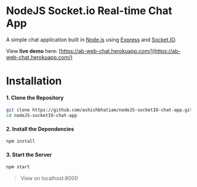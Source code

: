 NodeJS Socket.io Real-time Chat App
===

A simple chat application built in [Node.js](https://nodejs.org) using [Express](http://expressjs.com/) and [Socket.IO](https://socket.io/).

View **live demo** here: [https://ab-web-chat.herokuapp.com/](https://ab-web-chat.herokuapp.com/)

Installation
===

#### 1. Clone the Repository

```sh
git clone https://github.com/ashishbhatiam/nodeJS-socketIO-chat-app.git
cd nodeJS-socketIO-chat-app
```

#### 2. Install the Dependencies

```sh
npm install
```

#### 3. Start the Server

```sh
npm start
```

> View on localhost:8000

